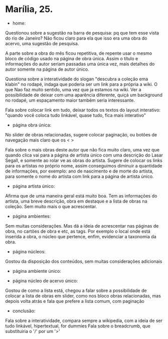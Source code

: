 # Marília, 25.

- home:

Questionou sobre a sugestão na barra de pesquisa: pq que tem esse vista do rio de Janeiro? Não ficou claro para ela que isso era uma obra do acervo, uma sugestão de pesquisa.

A parte sobre a obra do mês ficou repetitiva, de repente usar o mesmo bloco de código usado na página de obra única. Assim o título e informações do autor seriam passadas uma única vez, mais detalhes do autor somente na página de autor único.

Questiona sobre a interatividade do slogan "descubra a coleção ema klabin" no rodapé, indaga que poderia ser um link para a própria a wiki. O que Nao faz muito sentido, uma vez que ja estamos na wiki. Ver a possibilidade de deixar com uma aparência diferente, quiçá um background no rodapé, um espaçamento maior também seria interessante.

Fala sobre colocar link em tudo, deixar todos os textos do layout interativo: "quando você coloca tudo linkável, quase tudo, fica mais interativo"


- página obra única:

No slider de obras relacionadas, sugere colocar paginação, ou botões de navegação mais claro que os < >

Fala sobre o mais obras deste autor que não fica muito claro, uma vez que quando clica vai para a página de artista único com uma descrição do Lasar Segall, e somente ao rolar ve as obras do artista. Sugere de colocar os links para os artistas no próprio nome, assim conseguimos diminuir a quantidade de informações, por exemplo: ano de nascimento e de morte do artista, para somente o nome do artista com link para a página de artista único.


- página artista único:

Afirma que de uma maneira geral está muito boa. Tem as informações do artista, uma breve descrição, obra em destaque e a lista de obras na coleção. Sem muito mais o que acrescentar.


- página ambientes:

Sem muitas considerações. Mas dá a ideia de acrescentar nas páginas de obra, no cartões de obra e etc, as tags. Por exemplo o local onde está inserida a obra, o núcleo que pertence, enfim, evidenciar a taxonomia da obra.


- página núcleos:

Gostou da disposição dos conteúdos, sem muitas considerações adicionais


- página ambiente único:


- página núcleo de acervo único:

Gostou de como a lista está, chegou a falar sobre a possibilidade de colocar a lista de obras em slider, como nos bloco obras relacionadas, mas depois volta atrás e fala que prefere a lista comum, com paginação


- conclusão:

Fala sobre a interatividade, compara sempre a wikipedia, com a ideia de ser tudo linkável, hipertextual, for dummies
Fala sobre o breadcrumb, que substituiria o '/' por um '>'